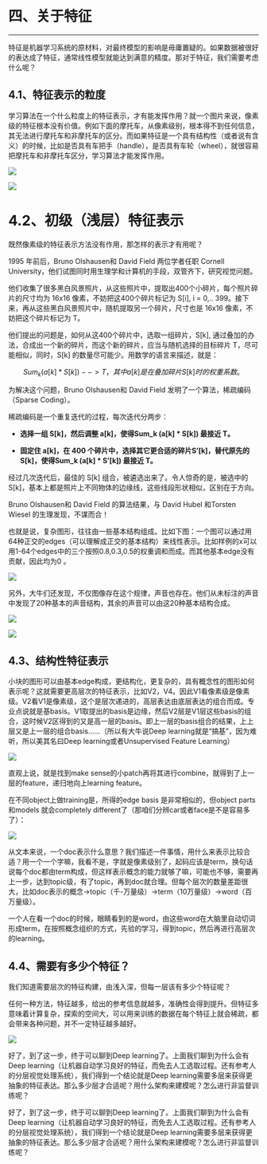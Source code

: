 # 四、关于特征

---

特征是机器学习系统的原材料，对最终模型的影响是毋庸置疑的。如果数据被很好的表达成了特征，通常线性模型就能达到满意的精度。那对于特征，我们需要考虑什么呢？

## 4.1、特征表示的粒度

学习算法在一个什么粒度上的特征表示，才有能发挥作用？就一个图片来说，像素级的特征根本没有价值。例如下面的摩托车，从像素级别，根本得不到任何信息，其无法进行摩托车和非摩托车的区分。而如果特征是一个具有结构性（或者说有含义）的时候，比如是否具有车把手（handle），是否具有车轮（wheel），就很容易把摩托车和非摩托车区分，学习算法才能发挥作用。

![](/images/1365438575_9396.jpg)


 ![](/images/1365438590_4831.jpg)

 

# 4.2、初级（浅层）特征表示

既然像素级的特征表示方法没有作用，那怎样的表示才有用呢？

1995 年前后，Bruno Olshausen和 David Field 两位学者任职 Cornell University，他们试图同时用生理学和计算机的手段，双管齐下，研究视觉问题。

他们收集了很多黑白风景照片，从这些照片中，提取出400个小碎片，每个照片碎片的尺寸均为 16x16 像素，不妨把这400个碎片标记为 S[i], i = 0,.. 399。接下来，再从这些黑白风景照片中，随机提取另一个碎片，尺寸也是 16x16 像素，不妨把这个碎片标记为 T。

他们提出的问题是，如何从这400个碎片中，选取一组碎片，S[k], 通过叠加的办法，合成出一个新的碎片，而这个新的碎片，应当与随机选择的目标碎片 T，尽可能相似，同时，S[k] 的数量尽可能少。用数学的语言来描述，就是：



$$
Sum_k (a[k] * S[k]) --> T，其中 a[k] 是在叠加碎片 S[k] 时的权重系数。
$$



为解决这个问题，Bruno Olshausen和 David Field 发明了一个算法，稀疏编码（Sparse Coding）。

稀疏编码是一个重复迭代的过程，每次迭代分两步：

* **选择一组 S[k]，然后调整 a[k]，使得Sum_k (a[k] * S[k]) 最接近 T。**

* **固定住 a[k]，在 400 个碎片中，选择其它更合适的碎片S’[k]，替代原先的 S[k]，使得Sum_k (a[k] * S’[k]) 最接近 T。**

经过几次迭代后，最佳的 S[k] 组合，被遴选出来了。令人惊奇的是，被选中的 S[k]，基本上都是照片上不同物体的边缘线，这些线段形状相似，区别在于方向。

Bruno Olshausen和 David Field 的算法结果，与 David Hubel 和Torsten Wiesel 的生理发现，不谋而合！

也就是说，复杂图形，往往由一些基本结构组成。比如下图：一个图可以通过用64种正交的edges（可以理解成正交的基本结构）来线性表示。比如样例的x可以用1-64个edges中的三个按照0.8,0.3,0.5的权重调和而成。而其他基本edge没有贡献，因此均为0 。

![](/images/1365438649_2577.jpg)


另外，大牛们还发现，不仅图像存在这个规律，声音也存在。他们从未标注的声音中发现了20种基本的声音结构，其余的声音可以由这20种基本结构合成。

![](/images/1365438664_7093.jpg)



![](/images/1365438678_4293.jpg)
 

 

## 4.3、结构性特征表示

小块的图形可以由基本edge构成，更结构化，更复杂的，具有概念性的图形如何表示呢？这就需要更高层次的特征表示，比如V2，V4。因此V1看像素级是像素级。V2看V1是像素级，这个是层次递进的，高层表达由底层表达的组合而成。专业点说就是基basis。V1取提出的basis是边缘，然后V2层是V1层这些basis的组合，这时候V2区得到的又是高一层的basis。即上一层的basis组合的结果，上上层又是上一层的组合basis……（所以有大牛说Deep learning就是“搞基”，因为难听，所以美其名曰Deep learning或者Unsupervised Feature Learning）

![](/images/1365438722_9668.jpg)


直观上说，就是找到make sense的小patch再将其进行combine，就得到了上一层的feature，递归地向上learning feature。

在不同object上做training是，所得的edge basis 是非常相似的，但object parts和models 就会completely different了（那咱们分辨car或者face是不是容易多了）：

![](/images/1365438750_9009.jpg)


从文本来说，一个doc表示什么意思？我们描述一件事情，用什么来表示比较合适？用一个一个字嘛，我看不是，字就是像素级别了，起码应该是term，换句话说每个doc都由term构成，但这样表示概念的能力就够了嘛，可能也不够，需要再上一步，达到topic级，有了topic，再到doc就合理。但每个层次的数量差距很大，比如doc表示的概念->topic（千-万量级）->term（10万量级）->word（百万量级）。

一个人在看一个doc的时候，眼睛看到的是word，由这些word在大脑里自动切词形成term，在按照概念组织的方式，先验的学习，得到topic，然后再进行高层次的learning。

 

## 4.4、需要有多少个特征？

我们知道需要层次的特征构建，由浅入深，但每一层该有多少个特征呢？

任何一种方法，特征越多，给出的参考信息就越多，准确性会得到提升。但特征多意味着计算复杂，探索的空间大，可以用来训练的数据在每个特征上就会稀疏，都会带来各种问题，并不一定特征越多越好。


 ![](/images/1365438778_9193.jpg)

      

好了，到了这一步，终于可以聊到Deep learning了。上面我们聊到为什么会有Deep learning（让机器自动学习良好的特征，而免去人工选取过程。还有参考人的分层视觉处理系统），我们得到一个结论就是Deep learning需要多层来获得更抽象的特征表达。那么多少层才合适呢？用什么架构来建模呢？怎么进行非监督训练呢？
       
好了，到了这一步，终于可以聊到Deep learning了。上面我们聊到为什么会有Deep learning（让机器自动学习良好的特征，而免去人工选取过程。还有参考人的分层视觉处理系统），我们得到一个结论就是Deep learning需要多层来获得更抽象的特征表达。那么多少层才合适呢？用什么架构来建模呢？怎么进行非监督训练呢？